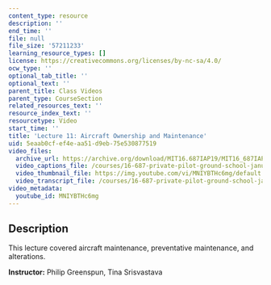 ```yaml
---
content_type: resource
description: ''
end_time: ''
file: null
file_size: '57211233'
learning_resource_types: []
license: https://creativecommons.org/licenses/by-nc-sa/4.0/
ocw_type: ''
optional_tab_title: ''
optional_text: ''
parent_title: Class Videos
parent_type: CourseSection
related_resources_text: ''
resource_index_text: ''
resourcetype: Video
start_time: ''
title: 'Lecture 11: Aircraft Ownership and Maintenance'
uid: 5eaab0cf-ef4e-aa51-d9eb-75e530877519
video_files:
  archive_url: https://archive.org/download/MIT16.687IAP19/MIT16_687IAP19_lec11_300k.mp4
  video_captions_file: /courses/16-687-private-pilot-ground-school-january-iap-2019/e5231576909656df980fcacc922629b0_MNIYBTHc6mg.vtt
  video_thumbnail_file: https://img.youtube.com/vi/MNIYBTHc6mg/default.jpg
  video_transcript_file: /courses/16-687-private-pilot-ground-school-january-iap-2019/4e3cc906995f86f584f35b39d8979b22_MNIYBTHc6mg.pdf
video_metadata:
  youtube_id: MNIYBTHc6mg
---
```


Description
-----------

This lecture covered aircraft maintenance, preventative maintenance, and alterations.

**Instructor:** Philip Greenspun, Tina Srisvastava

